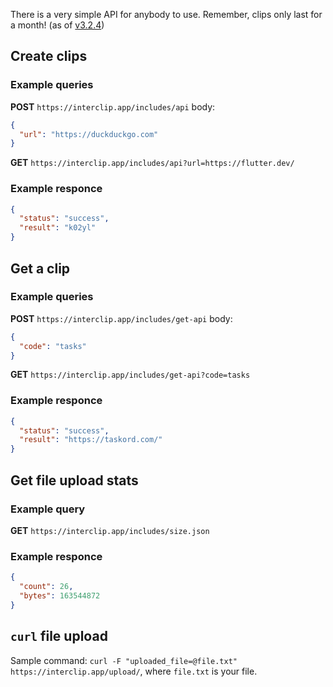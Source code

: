 There is a very simple API for anybody to use. Remember, clips only last for a month! (as of [v3.2.4](https://github.com/aperta-principium/Interclip/releases/tag/v3.2.4))
## Create clips
### Example queries
**POST**
`https://interclip.app/includes/api`
body:
```json
{
  "url": "https://duckduckgo.com"
}
```
**GET**
`https://interclip.app/includes/api?url=https://flutter.dev/`

### Example responce
```json
{
  "status": "success",
  "result": "k02yl"
}
```

## Get a clip
### Example queries
**POST**
`https://interclip.app/includes/get-api`
body:
```json
{
  "code": "tasks"
}
```
**GET**
`https://interclip.app/includes/get-api?code=tasks`

### Example responce
```json
{
  "status": "success",
  "result": "https://taskord.com/"
}
```


## Get file upload stats
### Example query
**GET**
`https://interclip.app/includes/size.json`

### Example responce
```json
{
  "count": 26,
  "bytes": 163544872
}
```

## `curl` file upload
Sample command: `curl -F "uploaded_file=@file.txt" https://interclip.app/upload/`, where `file.txt` is your file.
